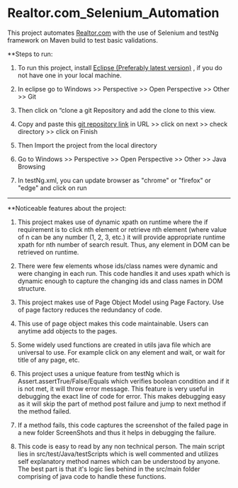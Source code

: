 # Realtor.com_Selenium_Automation
This project automates <a href="https://www.Realtor.com">Realtor.com</a> with the use of Selenium and testNg framework on Maven build to test basic validations.

**Steps to run:

1) To run this project, install <a href="https://www.eclipse.org/downloads/">Eclipse (Preferably latest version)</a> , if you do not have one in your local machine.

2) In eclipse go to Windows >> Perspective >> Open Perspective >> Other >> Git

3) Then click on “clone a git  Repository and add the clone to this view.

4) Copy and paste this <a href="https://github.com/anjalimutha/Realtor.com_Selenium_Automation/">git repository link</a>  in URL >> click on next >> check directory >> click on Finish

5) Then Import the project from the local directory

6) Go to Windows >> Perspective >> Open Perspective >> Other >> Java Browsing

7) In testNg.xml, you can update browser as "chrome" or "firefox" or "edge" and click on run

------------------------------------------------------------------------------------------------------------------

**Noticeable features about the project:

1) This project makes use of dynamic xpath on runtime where the if requirement is to click nth element or retrieve nth element (where value of n can be any number (1, 2, 3, etc.) it will provide appropriate runtime xpath for nth number of search result. Thus, any element in DOM can be retrieved on runtime.

2) There were few elements whose ids/class names were dynamic and were changing in each run. This code handles it and uses xpath which is dynamic enough to capture the changing ids and class names in DOM structure.

3) This project makes use of Page Object Model using Page Factory. Use of page factory reduces the redundancy of code.

4) This use of page object makes this code maintainable. Users can anytime add objects to the pages.

5) Some widely used functions are created in utils java file which are universal to use. For example click on any element and wait, or wait for title of any page, etc.

6) This project uses a unique feature from testNg which is Assert.assertTrue/False/Equals which verifies boolean condition and if it is not met, it will throw error message. This feature is very useful in debugging the exact line of code for error. This makes debugging easy as it will skip the part of method post failure and jump to next method if the method failed.

7) If a method fails, this code captures the screenshot of the failed page in a new folder ScreenShots and thus it helps in debugging the failure.

8) This code is easy to read by any non technical person. The main script lies in src/test/Java/testScripts which is well commented and utilizes self explanatory method names which can be understood by anyone. The best part is that it's logic lies behind in the src/main folder comprising of java code to handle these functions. 
